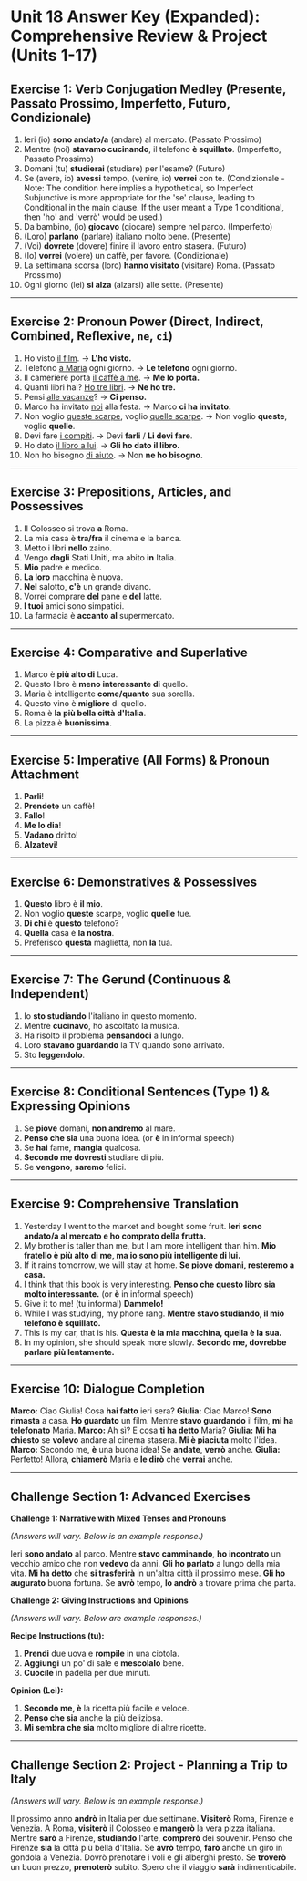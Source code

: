 # Unit 18 Answer Key (Expanded): Comprehensive Review & Project (Units 1-17)

## Exercise 1: Verb Conjugation Medley (Presente, Passato Prossimo, Imperfetto, Futuro, Condizionale)

1.  Ieri (io) **sono andato/a** (andare) al mercato. (Passato Prossimo)
2.  Mentre (noi) **stavamo cucinando**, il telefono **è squillato**. (Imperfetto, Passato Prossimo)
3.  Domani (tu) **studierai** (studiare) per l'esame? (Futuro)
4.  Se (avere, io) **avessi** tempo, (venire, io) **verrei** con te. (Condizionale - Note: The condition here implies a hypothetical, so Imperfect Subjunctive is more appropriate for the 'se' clause, leading to Conditional in the main clause. If the user meant a Type 1 conditional, then 'ho' and 'verrò' would be used.)
5.  Da bambino, (io) **giocavo** (giocare) sempre nel parco. (Imperfetto)
6.  (Loro) **parlano** (parlare) italiano molto bene. (Presente)
7.  (Voi) **dovrete** (dovere) finire il lavoro entro stasera. (Futuro)
8.  (Io) **vorrei** (volere) un caffè, per favore. (Condizionale)
9.  La settimana scorsa (loro) **hanno visitato** (visitare) Roma. (Passato Prossimo)
10. Ogni giorno (lei) **si alza** (alzarsi) alle sette. (Presente)

---

## Exercise 2: Pronoun Power (Direct, Indirect, Combined, Reflexive, `ne`, `ci`)

1.  Ho visto <u>il film</u>. -> **L'ho visto.**
2.  Telefono <u>a Maria</u> ogni giorno. -> **Le telefono** ogni giorno.
3.  Il cameriere porta <u>il caffè a me</u>. -> **Me lo porta.**
4.  Quanti libri hai? <u>Ho tre libri</u>. -> **Ne ho tre.**
5.  Pensi <u>alle vacanze</u>? -> **Ci penso.**
6.  Marco ha invitato <u>noi</u> alla festa. -> Marco **ci ha invitato.**
7.  Non voglio <u>queste scarpe</u>, voglio <u>quelle scarpe</u>. -> Non voglio **queste**, voglio **quelle**.
8.  Devi fare <u>i compiti</u>. -> Devi **farli** / **Li devi fare**.
9.  Ho dato <u>il libro a lui</u>. -> **Gli ho dato il libro.**
10. Non ho bisogno <u>di aiuto</u>. -> Non **ne ho bisogno.**

---

## Exercise 3: Prepositions, Articles, and Possessives

1.  Il Colosseo si trova **a** Roma.
2.  La mia casa è **tra/fra** il cinema e la banca.
3.  Metto i libri **nello** zaino.
4.  Vengo **dagli** Stati Uniti, ma abito **in** Italia.
5.  **Mio** padre è medico.
6.  **La loro** macchina è nuova.
7.  **Nel** salotto, **c'è** un grande divano.
8.  Vorrei comprare **del** pane e **del** latte.
9.  **I tuoi** amici sono simpatici.
10. La farmacia è **accanto al** supermercato.

---

## Exercise 4: Comparative and Superlative

1.  Marco è **più alto di** Luca.
2.  Questo libro è **meno interessante di** quello.
3.  Maria è intelligente **come/quanto** sua sorella.
4.  Questo vino è **migliore** di quello.
5.  Roma è **la più bella città d'Italia**.
6.  La pizza è **buonissima**.

---

## Exercise 5: Imperative (All Forms) & Pronoun Attachment

1.  **Parli**!
2.  **Prendete** un caffè!
3.  **Fallo**!
4.  **Me lo dia**!
5.  **Vadano** dritto!
6.  **Alzatevi**!

---

## Exercise 6: Demonstratives & Possessives

1.  **Questo** libro è **il mio**.
2.  Non voglio **queste** scarpe, voglio **quelle** tue.
3.  **Di chi** è **questo** telefono?
4.  **Quella** casa è **la nostra**.
5.  Preferisco **questa** maglietta, non **la** tua.

---

## Exercise 7: The Gerund (Continuous & Independent)

1.  Io **sto studiando** l'italiano in questo momento.
2.  Mentre **cucinavo**, ho ascoltato la musica.
3.  Ha risolto il problema **pensandoci** a lungo.
4.  Loro **stavano guardando** la TV quando sono arrivato.
5.  Sto **leggendolo**.

---

## Exercise 8: Conditional Sentences (Type 1) & Expressing Opinions

1.  Se **piove** domani, **non andremo** al mare.
2.  **Penso che sia** una buona idea. (or **è** in informal speech)
3.  Se **hai** fame, **mangia** qualcosa.
4.  **Secondo me dovresti** studiare di più.
5.  Se **vengono**, **saremo** felici.

---

## Exercise 9: Comprehensive Translation

1.  Yesterday I went to the market and bought some fruit.
    **Ieri sono andato/a al mercato e ho comprato della frutta.**
2.  My brother is taller than me, but I am more intelligent than him.
    **Mio fratello è più alto di me, ma io sono più intelligente di lui.**
3.  If it rains tomorrow, we will stay at home.
    **Se piove domani, resteremo a casa.**
4.  I think that this book is very interesting.
    **Penso che questo libro sia molto interessante.** (or **è** in informal speech)
5.  Give it to me! (tu informal)
    **Dammelo!**
6.  While I was studying, my phone rang.
    **Mentre stavo studiando, il mio telefono è squillato.**
7.  This is my car, that is his.
    **Questa è la mia macchina, quella è la sua.**
8.  In my opinion, she should speak more slowly.
    **Secondo me, dovrebbe parlare più lentamente.**

---

## Exercise 10: Dialogue Completion

**Marco:** Ciao Giulia! Cosa **hai fatto** ieri sera?
**Giulia:** Ciao Marco! **Sono rimasta** a casa. **Ho guardato** un film. Mentre **stavo guardando** il film, **mi ha telefonato** Maria.
**Marco:** Ah sì? E cosa **ti ha detto** Maria?
**Giulia:** **Mi ha chiesto** se **volevo** andare al cinema stasera. **Mi è piaciuta** molto l'idea.
**Marco:** Secondo me, **è** una buona idea! Se **andate**, **verrò** anche.
**Giulia:** Perfetto! Allora, **chiamerò** Maria e **le dirò** che **verrai** anche.

---

## Challenge Section 1: Advanced Exercises

**Challenge 1: Narrative with Mixed Tenses and Pronouns**

*(Answers will vary. Below is an example response.)*

Ieri **sono andato** al parco. Mentre **stavo camminando**, **ho incontrato** un vecchio amico che non **vedevo** da anni. **Gli ho parlato** a lungo della mia vita. **Mi ha detto** che **si trasferirà** in un'altra città il prossimo mese. **Gli ho augurato** buona fortuna. Se **avrò** tempo, **lo andrò** a trovare prima che parta.

**Challenge 2: Giving Instructions and Opinions**

*(Answers will vary. Below are example responses.)*

**Recipe Instructions (tu):**

1.  **Prendi** due uova e **rompile** in una ciotola.
2.  **Aggiungi** un po' di sale e **mescolalo** bene.
3.  **Cuocile** in padella per due minuti.

**Opinion (Lei):**

1.  **Secondo me, è** la ricetta più facile e veloce.
2.  **Penso che sia** anche la più deliziosa.
3.  **Mi sembra che sia** molto migliore di altre ricette.

---

## Challenge Section 2: Project - Planning a Trip to Italy

*(Answers will vary. Below is an example response.)*

Il prossimo anno **andrò** in Italia per due settimane. **Visiterò** Roma, Firenze e Venezia. A Roma, **visiterò** il Colosseo e **mangerò** la vera pizza italiana. Mentre **sarò** a Firenze, **studiando** l'arte, **comprerò** dei souvenir. Penso che Firenze **sia** la città più bella d'Italia. Se **avrò** tempo, **farò** anche un giro in gondola a Venezia. Dovrò prenotare i voli e gli alberghi presto. Se **troverò** un buon prezzo, **prenoterò** subito. Spero che il viaggio **sarà** indimenticabile.
